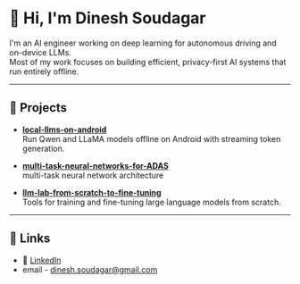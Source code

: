 # 👋 Hi, I'm Dinesh Soudagar

I'm an AI engineer working on deep learning for autonomous driving and on-device LLMs.  
Most of my work focuses on building efficient, privacy-first AI systems that run entirely offline.

---

## 🧪 Projects

- **[local-llms-on-android](https://github.com/dineshsoudagar/local-llms-on-android)**  
  Run Qwen and LLaMA models offline on Android with streaming token generation.

- **[multi-task-neural-networks-for-ADAS](https://github.com/dineshsoudagar/multi-task-neural-networks-for-ADAS)**  
  multi-task neural network architecture

- **[llm-lab-from-scratch-to-fine-tuning](https://github.com/dineshsoudagar/llm-lab-from-scratch-to-fine-tuning)**  
  Tools for training and fine-tuning large language models from scratch.


---

## 🔗 Links

- 💼 [LinkedIn](https://linkedin.com/in/dinesh-soudagar-488275100)
- email - dinesh.soudagar@gmail.com
